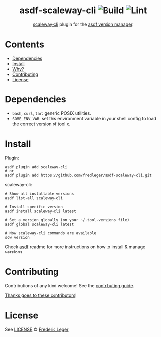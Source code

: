 <div align="center">

# asdf-scaleway-cli ![Build](https://github.com/fredleger/asdf-scaleway-cli/workflows/Build/badge.svg) ![Lint](https://github.com/fredleger/asdf-scaleway-cli/workflows/Lint/badge.svg)

[scaleway-cli](https://github.com/scaleway/scaleway-cli) plugin for the [asdf version manager](https://asdf-vm.com).

</div>

# Contents

- [Dependencies](#dependencies)
- [Install](#install)
- [Why?](#why)
- [Contributing](#contributing)
- [License](#license)

# Dependencies

- `bash`, `curl`, `tar`: generic POSIX utilities.
- `SOME_ENV_VAR`: set this environment variable in your shell config to load the correct version of tool x.

# Install

Plugin:

```shell
asdf plugin add scaleway-cli
# or
asdf plugin add https://github.com/fredleger/asdf-scaleway-cli.git
```

scaleway-cli:

```shell
# Show all installable versions
asdf list-all scaleway-cli

# Install specific version
asdf install scaleway-cli latest

# Set a version globally (on your ~/.tool-versions file)
asdf global scaleway-cli latest

# Now scaleway-cli commands are available
scw version
```

Check [asdf](https://github.com/asdf-vm/asdf) readme for more instructions on how to
install & manage versions.

# Contributing

Contributions of any kind welcome! See the [contributing guide](contributing.md).

[Thanks goes to these contributors](https://github.com/fredleger/asdf-scaleway-cli/graphs/contributors)!

# License

See [LICENSE](LICENSE) © [Frederic Leger](https://github.com/fredleger/)
